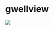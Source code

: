 # gwellview
[![](https://jitpack.io/v/lianshangyangguang/gwellview.svg)](https://jitpack.io/#lianshangyangguang/gwellview)
